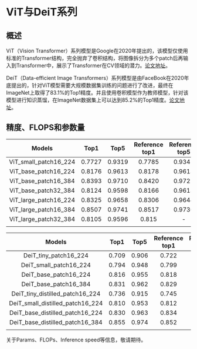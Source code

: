 # ViT与DeiT系列

## 概述

ViT（Vision Transformer）系列模型是Google在2020年提出的，该模型仅使用标准的Transformer结构，完全抛弃了卷积结构，将图像拆分为多个patch后再输入到Transformer中，展示了Transformer在CV领域的潜力。[论文地址](https://arxiv.org/abs/2010.11929)。

DeiT（Data-efficient Image Transformers）系列模型是由FaceBook在2020年底提出的，针对ViT模型需要大规模数据集训练的问题进行了改进，最终在ImageNet上取得了83.1%的Top1精度。并且使用卷积模型作为教师模型，针对该模型进行知识蒸馏，在ImageNet数据集上可以达到85.2%的Top1精度。[论文地址](https://arxiv.org/abs/2012.12877)。




## 精度、FLOPS和参数量

| Models           | Top1 | Top5 | Reference<br>top1 | Reference<br>top5 | FLOPS<br>(G) |
|:--:|:--:|:--:|:--:|:--:|:--:|
| ViT_small_patch16_224 | 0.7727 | 0.9319 | 0.7785 | 0.9342 |      |
| ViT_base_patch16_224 | 0.8176 | 0.9613 | 0.8178 | 0.9613 |      |
| ViT_base_patch16_384 | 0.8393 | 0.9710 | 0.8420 | 0.9722 |      |
| ViT_base_patch32_384 | 0.8124 | 0.9598 | 0.8166 | 0.9613 |  |
| ViT_large_patch16_224 | 0.8325 | 0.9658 | 0.8306 | 0.9644 |  |
| ViT_large_patch16_384 | 0.8507 | 0.9741 | 0.8517 | 0.9736 |  |
| ViT_large_patch32_384 | 0.8105 | 0.9596 | 0.815 | - |  |
|                       |        |        |                   |                   |              |


| Models           | Top1 | Top5 | Reference<br>top1 | Reference<br>top5 | FLOPS<br>(G) |
|:--:|:--:|:--:|:--:|:--:|:--:|
| DeiT_tiny_patch16_224        | 0.709 | 0.906 | 0.722 | 0.911 |      |
| DeiT_small_patch16_224        | 0.794 | 0.948 | 0.799 | 0.950 |      |
| DeiT_base_patch16_224        | 0.816 | 0.955 | 0.818 | 0.956 |      |
| DeiT_base_patch16_384 | 0.831 | 0.962 | 0.829 | 0.972 |  |
| DeiT_tiny_distilled_patch16_224 | 0.736 | 0.915 | 0.745 | 0.919 |  |
| DeiT_small_distilled_patch16_224 | 0.810 | 0.953 | 0.812 | 0.954 |  |
| DeiT_base_distilled_patch16_224 | 0.830 | 0.963 | 0.834 | 0.965 |  |
| DeiT_base_distilled_patch16_384 | 0.855 | 0.974 | 0.852 | 0.972 |  |
|  |  | |  | |  |

关于Params、FLOPs、Inference speed等信息，敬请期待。
